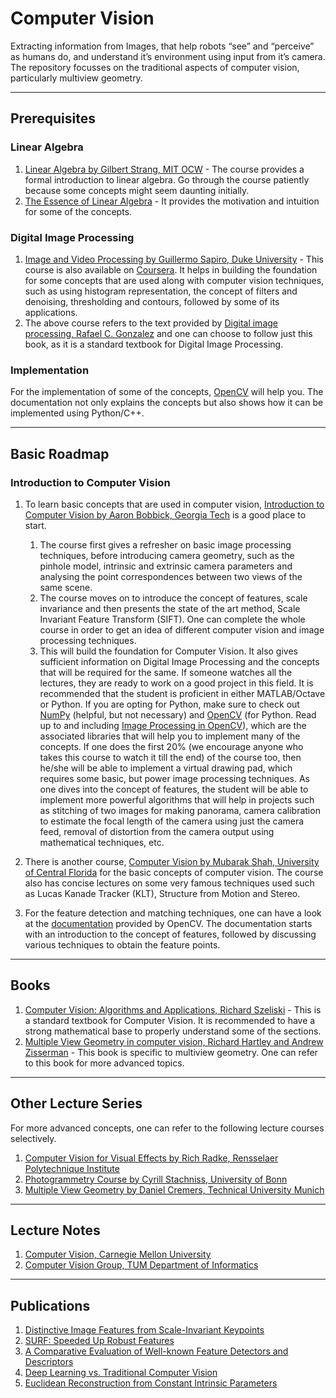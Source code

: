 # Computer Vision

Extracting information from Images, that help robots “see” and “perceive” as humans do, and understand it’s environment using input from it’s camera. The repository focusses on the traditional aspects of computer vision, particularly multiview geometry. 

---

## Prerequisites

### Linear Algebra
1. [Linear Algebra by Gilbert Strang, MIT OCW](https://www.youtube.com/playlist?list=PLE7DDD91010BC51F8) - The course provides a formal introduction to linear algebra. Go through the course patiently because some concepts might seem daunting initially. 
2. [The Essence of Linear Algebra](https://www.youtube.com/playlist?list=PLZHQObOWTQDPD3MizzM2xVFitgF8hE_ab) - It provides the motivation and intuition for some of the concepts.

### Digital Image Processing
1. [Image and Video Processing by Guillermo Sapiro, Duke University](https://www.youtube.com/watch?v=bxhJEe38bhY&list=PLZ9qNFMHZ-A79y1StvUUqgyL-O0fZh2rs) - This course is also available on [Coursera](https://www.coursera.org/learn/image-processing). It helps in building the foundation for some concepts that are used along with computer vision techniques, such as using histogram representation, the concept of filters and denoising, thresholding and contours, followed by some of its applications.
2. The above course refers to the text provided by [Digital image processing, Rafael C. Gonzalez](http://web.ipac.caltech.edu/staff/fmasci/home/astro_refs/Digital_Image_Processing_2ndEd.pdf) and one can choose to follow just this book, as it is a standard textbook for Digital Image Processing. 

### Implementation
For the implementation of some of the concepts, [OpenCV](https://opencv.org/releases/) will help you. The documentation not only explains the concepts but also shows how it can be implemented using Python/C++.

---

## Basic Roadmap

### Introduction to Computer Vision
1. To learn basic concepts that are used in computer vision, [Introduction to Computer Vision by Aaron Bobbick, Georgia Tech](https://www.udacity.com/course/introduction-to-computer-vision--ud810) is a good place to start.
   1. The course first gives a refresher on basic image processing techniques, before introducing camera geometry, such as the pinhole model, intrinsic and extrinsic camera parameters and analysing the point correspondences between two views of the same scene.
   1. The course moves on to introduce the concept of features, scale invariance and then presents the state of the art method, Scale Invariant Feature Transform (SIFT). One can complete the whole course in order to get an idea of different computer vision and image processing techniques.
   1. This will build the foundation for Computer Vision. It also gives sufficient information on Digital Image Processing and the concepts that will be required for the same. If someone watches all the lectures, they are ready to work on a good project in this field. It is recommended that the student is proficient in either MATLAB/Octave or Python. If you are opting for Python, make sure to check out [NumPy](https://numpy.org/) (helpful, but not necessary) and [OpenCV](https://docs.opencv.org/) (for Python. Read up to and including [Image Processing in OpenCV](https://docs.opencv.org/4.1.2/d6/d00/tutorial_py_root.html)), which are the associated libraries that will help you to implement many of the concepts. If one does the first 20% (we encourage anyone who takes this course to watch it till the end) of the course too, then he/she will be able to implement a virtual drawing pad, which requires some basic, but power image processing techniques. As one dives into the concept of features, the student will be able to implement more powerful algorithms that will help in projects such as stitching of two images for making panorama, camera calibration to estimate the focal length of the camera using just the camera feed, removal of distortion from the camera output using mathematical techniques, etc.

2. There is another course, [Computer Vision by Mubarak Shah, University of Central Florida](https://www.youtube.com/playlist?list=PLd3hlSJsX_Imk_BPmB_H3AQjFKZS9XgZm) for the basic concepts of computer vision. The course also has concise lectures on some very famous techniques used such as Lucas Kanade Tracker (KLT), Structure from Motion and Stereo.

3. For the feature detection and matching techniques, one can have a look at the [documentation](https://docs.opencv.org/3.4.2/db/d27/tutorial_py_table_of_contents_feature2d.html) provided by OpenCV. The documentation starts with an introduction to the concept of features, followed by discussing various techniques to obtain the feature points. 

---

## Books
1. [Computer Vision: Algorithms and Applications, Richard Szeliski](http://szeliski.org/Book/drafts/SzeliskiBook_20100903_draft.pdf) - This is a standard textbook for Computer Vision. It is recommended to have a strong mathematical base to properly understand some of the sections.  
2. [Multiple View Geometry in computer vision, Richard Hartley and Andrew Zisserman](http://cvrs.whu.edu.cn/downloads/ebooks/Multiple%20View%20Geometry%20in%20Computer%20Vision%20(Second%20Edition).pdf) - This book is specific to multiview geometry. One can refer to this book for more advanced topics.

---

## Other Lecture Series

For more advanced concepts, one can refer to the following lecture courses selectively.

1. [Computer Vision for Visual Effects by Rich Radke, Rensselaer Polytechnique Institute](https://www.youtube.com/playlist?list=PLuh62Q4Sv7BUJlKlt84HFqSWfW36MDd5a)
2. [Photogrammetry Course by Cyrill Stachniss, University of Bonn](https://www.youtube.com/playlist?list=PLgnQpQtFTOGRsi5vzy9PiQpNWHjq-bKN1)
3. [Multiple View Geometry by Daniel Cremers, Technical University Munich](https://www.youtube.com/playlist?list=PLTBdjV_4f-EJn6udZ34tht9EVIW7lbeo4)

---

## Lecture Notes

1. [Computer Vision, Carnegie Mellon University](http://www.cs.cmu.edu/~16385/)
2. [Computer Vision Group, TUM Department of Informatics](https://vision.in.tum.de/teaching/ss2020?redirect=1)

---

## Publications

1. [Distinctive Image Features from Scale-Invariant Keypoints](https://www.cs.ubc.ca/~lowe/papers/ijcv04.pdf)
2. [SURF: Speeded Up Robust Features](http://people.ee.ethz.ch/~surf/eccv06.pdf)
3. [A Comparative Evaluation of Well-known Feature Detectors and Descriptors](https://www.researchgate.net/publication/279278472_A_Comparative_Evaluation_of_Well-known_Feature_Detectors_and_Descriptors)
4. [Deep Learning vs. Traditional Computer Vision](https://arxiv.org/pdf/1910.13796.pdf)
5. [Euclidean Reconstruction from Constant Intrinsic Parameters](http://www1.maths.lth.se/matematiklth/vision/publdb/reports/pdf/heyden-astrom-i-96.pdf)

